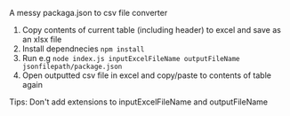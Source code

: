 A messy packaga.json to csv file converter

1. Copy contents of current table (including header) to excel and save as an xlsx file
2. Install dependnecies `npm install`
3. Run e.g `node index.js inputExcelFileName outputFileName jsonfilepath/package.json`
4. Open outputted csv file in excel and copy/paste to contents of table again

Tips: Don't add extensions to inputExcelFileName and outputFileName
